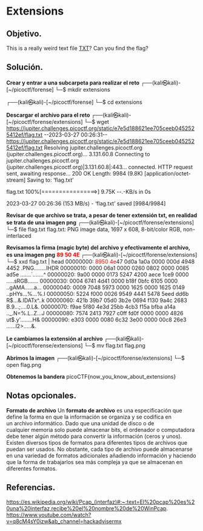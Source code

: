 # Extensions

## Objetivo.

This is a really weird text file [TXT](https://jupiter.challenges.picoctf.org/static/e7e5d188621ee705ceeb0452525412ef/flag.txt)? Can you find the flag?

## Solución.

**Crear y entrar a una subcarpeta para realizar el reto**
┌──(kali㉿kali)-[~/picoctf/forense]
└─$ mkdir extensions  

┌──(kali㉿kali)-[~/picoctf/forense]
└─$ cd extensions 

**Descargar el archivo para el reto**
┌──(kali㉿kali)-[~/picoctf/forense/extensions]
└─$ wget https://jupiter.challenges.picoctf.org/static/e7e5d188621ee705ceeb0452525412ef/flag.txt
--2023-03-27 00:26:31--  https://jupiter.challenges.picoctf.org/static/e7e5d188621ee705ceeb0452525412ef/flag.txt
Resolving jupiter.challenges.picoctf.org (jupiter.challenges.picoctf.org)... 3.131.60.8
Connecting to jupiter.challenges.picoctf.org (jupiter.challenges.picoctf.org)|3.131.60.8|:443... connected.
HTTP request sent, awaiting response... 200 OK
Length: 9984 (9.8K) [application/octet-stream]
Saving to: ‘flag.txt’

flag.txt            100%[================>]   9.75K  --.-KB/s    in 0s      

2023-03-27 00:26:36 (153 MB/s) - ‘flag.txt’ saved [9984/9984]

**Revisar de que archivo se trata, a pesar de tener extensión txt, en realidad se trata de una imagen png**
┌──(kali㉿kali)-[~/picoctf/forense/extensions]
└─$ file flag.txt 
flag.txt: PNG image data, 1697 x 608, 8-bit/color RGB, non-interlaced

**Revisamos la firma (magic byte) del archivo y efectivamente el archivo, es una imagen png**
**<font color="red"> 89 50 4E </font>**
┌──(kali㉿kali)-[~/picoctf/forense/extensions]
└─$ xxd flag.txt | head
00000000: <font color="red">8950 4e</font>47 0d0a 1a0a 0000 000d 4948 4452  .PNG........IHDR
00000010: 0000 06a1 0000 0260 0802 0000 0085 ad5e  .......`.......^
00000020: 9a00 0000 0173 5247 4200 aece 1ce9 0000  .....sRGB.......
00000030: 0004 6741 4d41 0000 b18f 0bfc 6105 0000  ..gAMA......a...
00000040: 0009 7048 5973 0000 1625 0000 1625 0149  ..pHYs...%...%.I
00000050: 5224 f000 0026 9549 4441 5478 5eed dd6b  R$...&.IDATx^..k
00000060: 421b 39b7 05d0 3b2e 0694 f130 9a4c 2683  B.9...;....0.L&.
00000070: f9ae 5f80 4e3d 25bb 4cb3 f15a bfba a14a  .._.N=%.L..Z...J
00000080: 7574 2413 7927 c0ff fd0f 0000 0000 4826  ut$.y'........H&
00000090: e303 0000 0080 6c32 3e00 0000 00c8 26e3  ......l2>.....&.

**Le cambiamos la extensión al archivo**
┌──(kali㉿kali)-[~/picoctf/forense/extensions]
└─$ mv flag.txt flag.png

**Abrimos la imagen**
┌──(kali㉿kali)-[~/picoctf/forense/extensions]
└─$ open flag.png 

**Obtenemos la bandera**
picoCTF{now_you_know_about_extensions}

## Notas opcionales.

**Formato de archivo**
Un **formato de archivo** es una especificación que define la forma en que la información se organiza y se codifica en un archivo informático. Dado que una unidad de disco o de cualquier memoria solo puede almacenar bits, el ordenador o computadora debe tener algún método para convertir la información (ceros y unos). Existen diversos tipos de formatos para diferentes tipos de archivos que puedan ser usados. No obstante, cada tipo de archivo puede almacenarse en una variedad de formatos adicionales añadiendo información y haciendo que la forma de trabajarlos sea más compleja ya que se almacenan en diferentes formatos.

## Referencias.

https://es.wikipedia.org/wiki/Pcap_(interfaz)#:~:text=El%20pcap%20es%20una%20interfaz,recibe%20el%20nombre%20de%20WinPcap.
https://www.youtube.com/watch?v=q8cM4sY0izw&ab_channel=hackadvisermx
